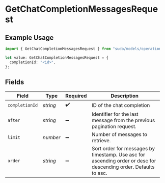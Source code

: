 # GetChatCompletionMessagesRequest

## Example Usage

```typescript
import { GetChatCompletionMessagesRequest } from "sudo/models/operations";

let value: GetChatCompletionMessagesRequest = {
  completionId: "<id>",
};
```

## Fields

| Field                                                                                                            | Type                                                                                                             | Required                                                                                                         | Description                                                                                                      |
| ---------------------------------------------------------------------------------------------------------------- | ---------------------------------------------------------------------------------------------------------------- | ---------------------------------------------------------------------------------------------------------------- | ---------------------------------------------------------------------------------------------------------------- |
| `completionId`                                                                                                   | *string*                                                                                                         | :heavy_check_mark:                                                                                               | ID of the chat completion                                                                                        |
| `after`                                                                                                          | *string*                                                                                                         | :heavy_minus_sign:                                                                                               | Identifier for the last message from the previous pagination request.                                            |
| `limit`                                                                                                          | *number*                                                                                                         | :heavy_minus_sign:                                                                                               | Number of messages to retrieve.                                                                                  |
| `order`                                                                                                          | *string*                                                                                                         | :heavy_minus_sign:                                                                                               | Sort order for messages by timestamp. Use asc for ascending order or desc for descending order. Defaults to asc. |